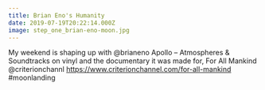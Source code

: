 ```yaml
---
title: Brian Eno's Humanity
date: 2019-07-19T20:22:14.000Z
image: step_one_brian-eno-moon.jpg
---
```

My weekend is shaping up with @brianeno Apollo – Atmospheres & Soundtracks on vinyl and the documentary it was made for, For All Mankind @criterionchannl https://www.criterionchannel.com/for-all-mankind #moonlanding